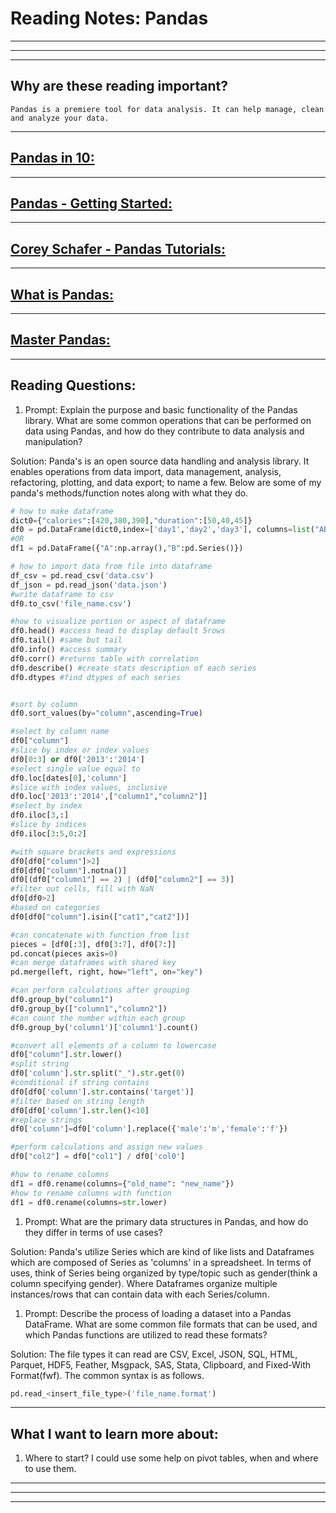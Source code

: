 # **Reading Notes: Pandas**

---
---
---

## Why are these reading important?

```
Pandas is a premiere tool for data analysis. It can help manage, clean and analyze your data.
```

---

## [**Pandas in 10:**](https://pandas.pydata.org/pandas-docs/stable/user_guide/10min.html)

---

## [**Pandas - Getting Started:**](https://pandas.pydata.org/pandas-docs/stable/getting_started/intro_tutorials/index.html)

---

## [**Corey Schafer - Pandas Tutorials:**](https://www.youtube.com/playlist?list=PL-osiE80TeTsWmV9i9c58mdDCSskIFdDS)

---

## [**What is Pandas:**](https://www.youtube.com/watch?v=dcqPhpY7tWk&t=391s)

---

## [**Master Pandas:**](https://towardsdatascience.com/be-a-more-efficient-data-scientist-today-master-pandas-with-this-guide-ea362d27386)

---

## **Reading Questions:**

1. Prompt: Explain the purpose and basic functionality of the Pandas library. What are some common operations that can be performed on data using Pandas, and how do they contribute to data analysis and manipulation?

  Solution: Panda's is an open source data handling and analysis library. It enables operations from data import, data management, analysis, refactoring, plotting, and data export; to name a few. Below are some of my panda's methods/function notes along with what they do.

```python
# how to make dataframe
dict0={"calories":[420,380,390],"duration":[50,40,45]}
df0 = pd.DataFrame(dict0,index=['day1','day2','day3'], columns=list("ABCD"))
#OR
df1 = pd.DataFrame({"A":np.array(),"B":pd.Series()})

# how to import data from file into dataframe
df_csv = pd.read_csv('data.csv')
df_json = pd.read_json('data.json')
#write dataframe to csv
df0.to_csv('file_name.csv')

#how to visualize portion or aspect of dataframe
df0.head() #access head to display default 5rows
df0.tail() #same but tail
df0.info() #access summary
df0.corr() #returns table with correlation 
df0.describe() #create stats description of each series
df0.dtypes #find dtypes of each series


#sort by column
df0.sort_values(by="column",ascending=True)

#select by column name
df0["column"]
#slice by index or index values
df0[0:3] or df0['2013':'2014']
#select single value equal to
df0.loc[dates[0],'column']
#slice with index values, inclusive
df0.loc['2013':'2014',["column1","column2"]]
#select by index
df0.iloc[3,:]
#slice by indices
df0.iloc[3:5,0:2]

#with square brackets and expressions
df0[df0["column"]>2]
df0[df0["column"].notna()]
df0[(df0["column1"] == 2) | (df0["column2"] == 3)]
#filter out cells, fill with NaN
df0[df0>2] 
#based on categories
df0[df0["column"].isin(["cat1","cat2"])]

#can concatenate with function from list
pieces = [df0[:3], df0[3:7], df0[7:]]
pd.concat(pieces axis=0)
#can merge dataframes with shared key
pd.merge(left, right, how="left", on="key")

#can perform calculations after grouping
df0.group_by("column1")
df0.group_by(["column1","column2"])
#can count the number within each group
df0.group_by('column1')['column1'].count()

#convert all elements of a column to lowercase
df0["column"].str.lower()
#split string 
df0['column'].str.split("_").str.get(0)
#conditional if string contains
df0[df0['column'].str.contains('target')]
#filter based on string length
df0[df0['column'].str.len()<10]
#replace strings 
df0['column']=df0['column'].replace({'male':'m','female':'f'})

#perform calculations and assign new values
df0["col2"] = df0["col1"] / df0['col0']

#how to rename columns
df1 = df0.rename(columns={"old_name": "new_name"})
#how to rename columns with function
df1 = df0.rename(columns=str.lower)
```

1. Prompt: What are the primary data structures in Pandas, and how do they differ in terms of use cases?

  Solution: Panda's utilize Series which are kind of like lists and Dataframes which are composed of Series as 'columns' in a spreadsheet. In terms of uses, think of Series being organized by type/topic such as gender(think a column specifying gender). Where Dataframes organize multiple instances/rows that can contain data with each Series/column.

1. Prompt: Describe the process of loading a dataset into a Pandas DataFrame. What are some common file formats that can be used, and which Pandas functions are utilized to read these formats?

  Solution: The file types it can read are CSV, Excel, JSON, SQL, HTML, Parquet, HDF5, Feather, Msgpack, SAS, Stata, Clipboard, and Fixed-With Format(fwf). The common syntax is as follows. 

```python
pd.read_<insert_file_type>('file_name.format')
```

---

## **What I want to learn more about:**

1. Where to start? I could use some help on pivot tables, when and where to use them.

---
---
---
